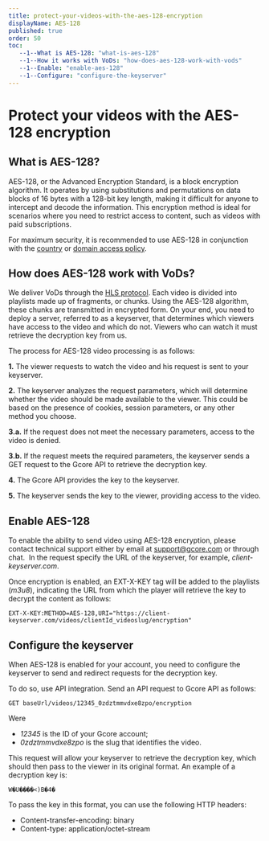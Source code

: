 ```yaml
---
title: protect-your-videos-with-the-aes-128-encryption
displayName: AES-128
published: true
order: 50
toc:
   --1--What is AES-128: "what-is-aes-128"
   --1--How it works with VoDs: "how-does-aes-128-work-with-vods"
   --1--Enable: "enable-aes-128"
   --1--Configure: "configure-the-keyserver"
---
```

# Protect your videos with the AES-128 encryption
  
## What is AES-128?

AES-128, or the Advanced Encryption Standard, is a block encryption algorithm. It operates by using substitutions and permutations on data blocks of 16 bytes with a 128-bit key length, making it difficult for anyone to intercept and decode the information. This encryption method is ideal for scenarios where you need to restrict access to content, such as videos with paid subscriptions. 

For maximum security, it is recommended to use AES-128 in conjunction with the <a href="https://gcore.com/docs/cdn/cdn-resource-options/security/control-access-to-the-content-with-country-referrer-ip-and-user-agents-policies#country-access-policy" target="_blank">country</a> or <a href="https://gcore.com/docs/cdn/cdn-resource-options/security/control-access-to-the-content-with-country-referrer-ip-and-user-agents-policies#referrer-access-policy" target="_blank">domain access policy</a>.

## How does AES-128 work with VoDs?

We deliver VoDs through the <a href="https://gcore.com/docs/streaming/live-streams-and-videos-protocols-and-codecs/what-initial-parameters-of-your-live-streams-and-videos-we-can-accept" target="_blank">HLS protocol</a>. Each video is divided into playlists made up of fragments, or chunks. Using the AES-128 algorithm, these chunks are transmitted in encrypted form. On your end, you need to deploy a server, referred to as a keyserver, that determines which viewers have access to the video and which do not. Viewers who can watch it must retrieve the decryption key from us.

The process for AES-128 video processing is as follows:

**1.** The viewer requests to watch the video and his request is sent to your keyserver.

**2.** The keyserver analyzes the request parameters, which will determine whether the video should be made available to the viewer. This could be based on the presence of cookies, session parameters, or any other method you choose.

**3.a.** If the request does not meet the necessary parameters, access to the video is denied.

**3.b.** If the request meets the required parameters, the keyserver sends a GET request to the Gcore API to retrieve the decryption key.

**4.** The Gcore API provides the key to the keyserver.

**5.** The keyserver sends the key to the viewer, providing access to the video.

## Enable AES-128

To enable the ability to send video using AES-128 encryption, please contact technical support either by email at [support@gcore.com](mailto:support@gcore.com) or through chat.  In the request specify the URL of the keyserver, for example, *client-keyserver.com*. 

Once encryption is enabled, an EXT-X-KEY tag will be added to the playlists (*m3u8*), indicating the URL from which the player will retrieve the key to decrypt the content as follows:

```
EXT-X-KEY:METHOD=AES-128,URI="https://client-keyserver.com/videos/clientId_videoslug/encryption"
```

## Configure the keyserver

When AES-128 is enabled for your account, you need to configure the keyserver to send and redirect requests for the decryption key. 

To do so, use API integration. Send an API request to Gcore API as follows:

```
GET baseUrl/videos/12345_0zdztmmvdxe8zpo/encryption
```

Were

- *12345* is the ID of your Gcore account;
- *0zdztmmvdxe8zpo* is the slug that identifies the video.

This request will allow your keyserver to retrieve the decryption key, which should then pass to the viewer in its original format. An example of a decryption key is: 

```
W�U����<)B�4�
```

To pass the key in this format, you can use the following HTTP headers:

- Content-transfer-encoding: binary
- Content-type: application/octet-stream